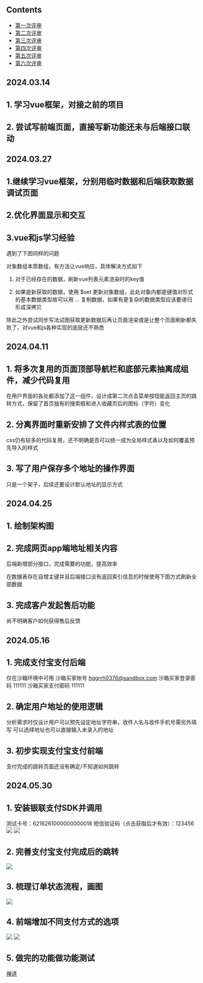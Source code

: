 ## Contents
- [第一次评审](#20240314)
- [第二次评审](#20240327)
- [第三次评审](#20240411)
- [第四次评审](#20240425)
- [第五次评审](#20240516)
- [第六次评审](#20240530)

## 2024.03.14
## 1. 学习vue框架，对接之前的项目
## 2. 尝试写前端页面，直接写新功能还未与后端接口联动
<!-- ![](/imgs/1.png) -->
<!-- ![](/imgs/2.png) -->
<!-- ![](/imgs/3.png) -->

## 2024.03.27
## 1.继续学习vue框架，分别用临时数据和后端获取数据调试页面
<!-- ![](/imgs/4.png) -->
## 2.优化界面显示和交互
<!-- ![](/imgs/5.png) -->
## 3.vue和js学习经验
遇到了下图同样的问题
<!-- ![](/imgs/6.png) -->
对象数组本质数组，有方法让vue响应，具体解决方式如下
1. 对于已经存在的数据，刷新vue列表元素渲染时的key值
<!-- ![](/imgs/7.png) -->
2. 如果是新获取的数据，使用 $set 更新对象数组，此处对象内都是键值对形式的基本数据类型故可以用 ... 复制数据，如果有更复杂的数据类型应该要递归形成深拷贝
<!-- ![](/imgs/8.png) -->

除此之外尝试同步写法试图获取更新数据后再让页面渲染或是让整个页面刷新都失败了，对vue和js各种实现的底层还不熟悉

## 2024.04.11
## 1. 将多次复用的页面顶部导航栏和底部元素抽离成组件，减少代码复用
在用户界面的各处都添加了这一组件，设计成第二次点击菜单按钮能返回主页的跳转方式，保留了首页独有的搜索框和进入收藏页后的图标（字符）变化
<!-- ![](/imgs/9.png) -->
<!-- ![](/imgs/10.png) -->
## 2. 分离界面时重新安排了文件内样式表的位置
css仍有较多的代码复用，还不明确是否可以统一成为全局样式表以及如何覆盖预先导入的样式
## 3. 写了用户保存多个地址的操作界面
只是一个架子，后续还要设计默认地址的显示方式
<!-- ![](/imgs/11.png) -->
<!-- ![](/imgs/12.png) -->

## 2024.04.25
## 1. 绘制架构图
<!-- ![](/imgs/15.png) -->
## 2. 完成网页app端地址相关内容
后端新增部分接口，完成需要的功能，提高效率
<!-- ![](/imgs/14.png) -->
在数据表存在自增主键并且后端接口没有返回索引信息的时候使用下图方式刷新全部数据
<!-- ![](/imgs/13.png) -->
## 3. 完成客户发起售后功能
尚不明确客户如何获得售后反馈
<!-- ![](/imgs/16.png) -->

## 2024.05.16
## 1. 完成支付宝支付后端
仅在沙箱环境中可用
沙箱买家账号 hggrrh0376@sandbox.com
沙箱买家登录密码 111111
沙箱买家支付密码 111111
<!-- ![](/imgs/17.png) -->
<!-- ![](/imgs/22.png) -->
## 2. 确定用户地址的使用逻辑
分析需求时仅设计用户可以预先设定地址字符串，收件人名与收件手机号需另外填写
可以选择地址也可以直接输入未录入的地址
<!-- ![](/imgs/20.png) -->
<!-- ![](/imgs/18.png) -->
<!-- ![](/imgs/19.png) -->
## 3. 初步实现支付宝支付前端
支付完成的跳转页面还没有确定/不知道如何跳转
<!-- ![](/imgs/21.png) -->
<!-- ![](/imgs/23.png) -->

## 2024.05.30
## 1. 安装银联支付SDK并调用
测试卡号：6216261000000000018
短信验证码（点击获取后才有效）：123456
![](/imgs/24.png)
![](/imgs/25.png)
## 2. 完善支付宝支付完成后的跳转
![](/imgs/26.png)
## 3. 梳理订单状态流程，画图
![](/imgs/27.png)
## 4. 前端增加不同支付方式的选项
![](/imgs/28.png)
![](/imgs/29.png)
## 5. 做完的功能做功能测试
[禅道](https://zjgsu.zentaopm.com/testcase-browse-261.html)